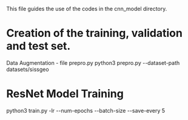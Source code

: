 This file guides the use of the codes in the cnn_model directory.

# Creation of the training, validation and test set.
Data Augmentation - file prepro.py
python3 prepro.py --dataset-path datasets/sissgeo

# ResNet Model Training
python3 train.py -lr --num-epochs --batch-size  --save-every 5
